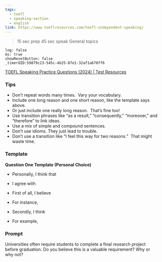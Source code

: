 ```yaml
---
tags:
  - toefl
  - speaking-section
  - english
link: https://www.toeflresources.com/toefl-independent-speaking/
---
```

>15 sec prep
>45 sec speak
>General topics

```timer
log: false
ms: true
showResetButton: false
_timerUID:59879c23-545c-4b25-87e1-32af1a676ff6
```


[TOEFL Speaking Practice Questions (2024) | Test Resources](https://www.toeflresources.com/speaking-section/toefl-speaking-samples/)

### Tips

- Don’t repeat words many times.  Vary your vocabulary.
- Include one long reason and one short reason, like the template says above.
- Or just include one really long reason.  That’s fine too!
- Use transition phrases like “as a result,” “consequently,” “moreover,” and “therefore” to link ideas.
- Use a mix of simple and compound sentences.
- Don’t use idioms. They just lead to trouble.
- Don’t use a transition like “I feel this way for two reasons.”  That might waste time.

### Template

**Question One Template (Personal Choice)**

- Personally, I think that
- I agree with

- First of all, I believe
- For instance,

- Secondly, I think
- For example, 


### Prompt

Universities often require students to complete a final research project before graduation. Do you believe this is a valuable requirement? Why or why not?
